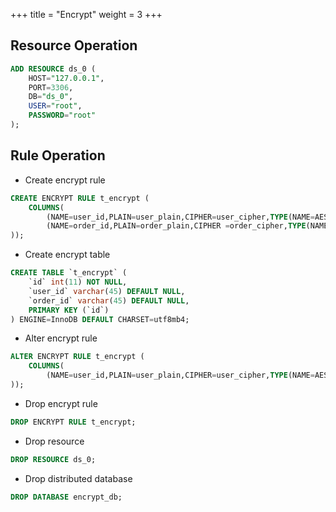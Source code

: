 +++
title = "Encrypt"
weight = 3
+++

## Resource Operation

```sql
ADD RESOURCE ds_0 (
    HOST="127.0.0.1",
    PORT=3306,
    DB="ds_0",
    USER="root",
    PASSWORD="root"
);
```

## Rule Operation

- Create encrypt rule

```sql
CREATE ENCRYPT RULE t_encrypt (
    COLUMNS(
        (NAME=user_id,PLAIN=user_plain,CIPHER=user_cipher,TYPE(NAME=AES,PROPERTIES('aes-key-value'='123456abc'))),
        (NAME=order_id,PLAIN=order_plain,CIPHER =order_cipher,TYPE(NAME=RC4,PROPERTIES('rc4-key-value'='123456abc')))
));
```

- Create encrypt table

```sql
CREATE TABLE `t_encrypt` (
    `id` int(11) NOT NULL,
    `user_id` varchar(45) DEFAULT NULL,
    `order_id` varchar(45) DEFAULT NULL,
    PRIMARY KEY (`id`)
) ENGINE=InnoDB DEFAULT CHARSET=utf8mb4;
```

- Alter encrypt rule

```sql
ALTER ENCRYPT RULE t_encrypt (
    COLUMNS(
        (NAME=user_id,PLAIN=user_plain,CIPHER=user_cipher,TYPE(NAME=AES,PROPERTIES('aes-key-value'='123456abc')))
));
```

- Drop encrypt rule

```sql
DROP ENCRYPT RULE t_encrypt;
```

- Drop resource

```sql
DROP RESOURCE ds_0;
```

- Drop distributed database

```sql
DROP DATABASE encrypt_db;
```
